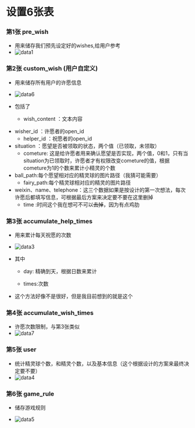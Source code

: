 # 设置6张表

### 第1张 pre_wish

* 用来储存我们预先设定好的wishes,给用户参考
* ![data1](C:\Users\ASUS\Desktop\BBT\data1.png)

### 第2张 custom_wish (用户自定义)

- 用来储存所有用户的许愿信息

- ![data6](C:\Users\ASUS\Desktop\BBT\data6.png)

- 包括了

  * wish_content ：文本内容
* wisher_id ：许愿者的open_id
  * helper_id ：祝愿者的open_id
* situation ：愿望是否被领取的状态，两个值（已领取，未领取）
  * cometure: 这是给许愿者用来确认愿望是否实现，两个值，0和1，只有当situation为已领取时，许愿者才有权限改变cometure的值，根据cometure为1的个数来累计小精灵的个数
* ball_path:每个愿望相对应的精灵球的图片路径（我猜可能需要）
  * fairy_path:每个精灵球相对应的精灵的图片路径
* weixin、name、telephone：这三个数据如果是按设计的第一次想法，每次许愿后都填写信息，可根据最后方案来决定要不要在这里删掉
  * time :时间这个我在想可不可以~~去掉~~，因为有点鸡肋

 ### 第3张 accumulate_help_times

* 用来累计每天祝愿的次数

* ![data3](C:\Users\ASUS\Desktop\BBT\data3.png)

* 其中

  * day: 精确到天，根据日数来累计

  * times:次数

* 这个方法好像不是很好，但是我目前想到的就是这个

### 第4张 accumulate_wish_times

* 许愿次数限制，与第3张类似
* ![data7](C:\Users\ASUS\Desktop\BBT\data7.png)

### 第5张 user

* 统计精灵球个数，和精灵个数，以及基本信息（这个根据设计的方案来最终决定要不要）
* ![data4](C:\Users\ASUS\Desktop\BBT\data4.png)

### 第6张 game_rule

* 储存游戏规则

* ![data5](C:\Users\ASUS\Desktop\BBT\data5.png)

